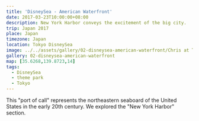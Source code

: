 ```yaml
---
title: 'DisneySea - American Waterfront'
date: 2017-03-23T10:00:00+08:00
description: New York Harbor conveys the excitement of the big city.
trip: Japan 2017
place: Japan
timezone: Japan
location: Tokyo DisneySea
image: ../../assets/gallery/02-disneysea-american-waterfront/Chris at Tower of Terror (1).jpeg
gallery: 02-disneysea-american-waterfront
map: [35.6268,139.8723,14]
tags:
  - DisneySea
  - theme park
  - Tokyo
---
```

This "port of call" represents the northeastern seaboard of the United States in the early 20th century. We explored the "New York Harbor" section.
